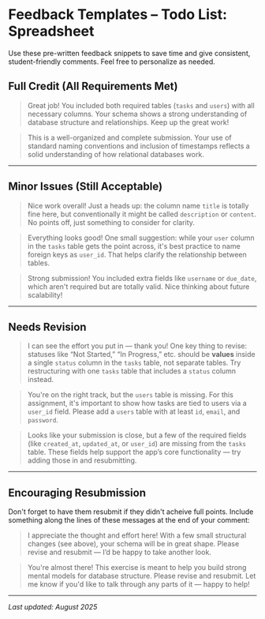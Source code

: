 # Feedback Templates – Todo List: Spreadsheet

Use these pre-written feedback snippets to save time and give consistent, student-friendly comments. Feel free to personalize as needed.

## Full Credit (All Requirements Met)

> Great job! You included both required tables (`tasks` and `users`) with all necessary columns. Your schema shows a strong understanding of database structure and relationships. Keep up the great work!

> This is a well-organized and complete submission. Your use of standard naming conventions and inclusion of timestamps reflects a solid understanding of how relational databases work.

---

## Minor Issues (Still Acceptable)

> Nice work overall! Just a heads up: the column name `title` is totally fine here, but conventionally it might be called `description` or `content`. No points off, just something to consider for clarity.

> Everything looks good! One small suggestion: while your `user` column in the `tasks` table gets the point across, it's best practice to name foreign keys as `user_id`. That helps clarify the relationship between tables.

> Strong submission! You included extra fields like `username` or `due_date`, which aren't required but are totally valid. Nice thinking about future scalability!

---

## Needs Revision

> I can see the effort you put in — thank you! One key thing to revise: statuses like “Not Started,” “In Progress,” etc. should be **values** inside a single `status` column in the `tasks` table, not separate tables. Try restructuring with one `tasks` table that includes a `status` column instead.

> You're on the right track, but the `users` table is missing. For this assignment, it's important to show how tasks are tied to users via a `user_id` field. Please add a `users` table with at least `id`, `email`, and `password`.

> Looks like your submission is close, but a few of the required fields (like `created_at`, `updated_at`, or `user_id`) are missing from the `tasks` table. These fields help support the app’s core functionality — try adding those in and resubmitting.

---

## Encouraging Resubmission

Don't forget to have them resubmit if they didn't acheive full points. Include something along the lines of these messages at the end of your comment:

> I appreciate the thought and effort here! With a few small structural changes (see above), your schema will be in great shape. Please revise and resubmit — I’d be happy to take another look.

> You're almost there! This exercise is meant to help you build strong mental models for database structure. Please revise and resubmit. Let me know if you'd like to talk through any parts of it — happy to help!

---

_Last updated: August 2025_
